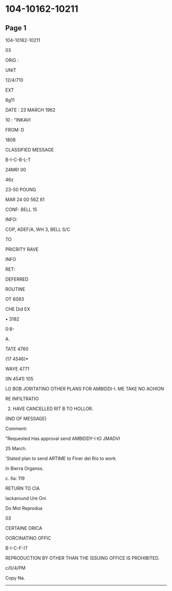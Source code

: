 # 104-10162-10211

## Page 1

104-10162-10211

03

ORiG :

UNIT

12/4/710

EXT

8g11

DATE : 23 MARCH 1962

10 : "INKAVI

FROM: D

1808

CLASSIFIED MESSAGE

B-I-C-B-L-T

24M6! 00

46z

23-50 POUNG

MAR 24 00 56Z 61

CONF: BELL 15

INFO:

COP, ADEF/A, WH 3, BELL S/C

TO

PRICRITY RAVE

INFO

RET:

DEFERRED

ROUTINE

OT 6093

CHE Did EX

• 3182

0:8-

A.

TATE 4760

(17 4546)*

WAYE 4771

(IN 4541) 105

LO BOB JORITATINO OTHER PLANS FOR AMBIDDI-I. ME TAKE NO ACHION

RE INFILTRATIO

2. HAVE CANCELLED RIT B TO HOLLOR.

(IND OF MESSAGE)

Comment:

"Requested Has approval send AMBIDDY-I tO JMADVI

25 March.

'Stated plan to send ARTIME to Finer del Rio to work

In Bierra Organos.

с. ба: 119

RETURN TO CIA

lackaround Ure Oni

Do Mot Reprodua

03

CERTAINE ORICA

OORCINATINO OFFIC

B-I-C-F-IT

REPRODUCTION BY OTHER THAN THE ISSUING OFFICE IS PROHIBITED.

c/0/4/PM

Copy Na.

---

